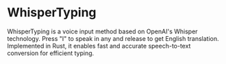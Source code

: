 # WhisperTyping
WhisperTyping is a voice input method based on OpenAI's Whisper technology. Press "I" to speak in any and release to get English translation. Implemented in Rust, it enables fast and accurate speech-to-text conversion for efficient typing.
